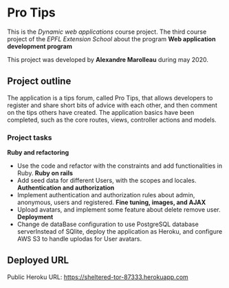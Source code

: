# Pro Tips

This is the _*Dynamic web applications*_ course project. The third course project of the _*EPFL Extension School*_ about the program **Web application development program**

This project was developed by **Alexandre Marolleau** during may 2020.

## Project outline

The application is a tips forum, called Pro Tips, that allows developers to register and share short bits of advice with each other, and then comment on the tips others have created. The application basics have been completed, such as the core routes, views, controller actions and models.

### Project tasks

**Ruby and refactoring**
- Use the code and refactor with the constraints and add functionalities in Ruby.
**Ruby on rails**
- Add seed data for different Users, with the scopes and locales.
**Authentication and authorization**
- Implement authentication and authorization rules about admin, anonymous, users and registered.
**Fine tuning, images, and AJAX**
- Upload avatars, and implement some feature about delete remove user.
**Deployment**
- Change de dataBase configuration to use PostgreSQL database serverInstead of SQlite, deploy the application as Heroku, and configure AWS S3 to handle uplodas for User avatars.

## Deployed URL

Public Heroku URL: <https://sheltered-tor-87333.herokuapp.com>
